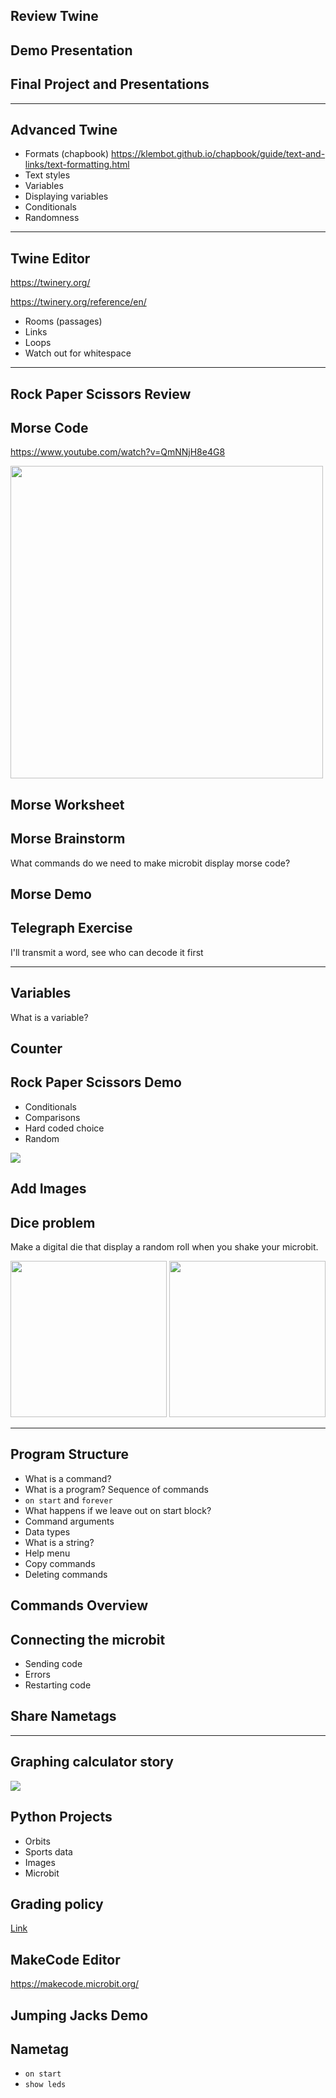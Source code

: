 ## Review Twine

## Demo Presentation

## Final Project and Presentations

---

## Advanced Twine

- Formats (chapbook)
  https://klembot.github.io/chapbook/guide/text-and-links/text-formatting.html
- Text styles
- Variables
- Displaying variables
- Conditionals
- Randomness

---

## Twine Editor

https://twinery.org/

https://twinery.org/reference/en/

- Rooms (passages)
- Links
- Loops
- Watch out for whitespace

---

## Rock Paper Scissors Review

## Morse Code

https://www.youtube.com/watch?v=QmNNjH8e4G8

<img src="assets/morse-chart.png" height="500px" />

## Morse Worksheet

## Morse Brainstorm

What commands do we need to make microbit display morse code?

## Morse Demo

## Telegraph Exercise

I'll transmit a word, see who can decode it first

---

## Variables

What is a variable?

## Counter

## Rock Paper Scissors Demo

- Conditionals
- Comparisons
- Hard coded choice
- Random

![](assets/rps.png)

## Add Images

## Dice problem

Make a digital die that display a random roll when you shake your microbit.

<img src="assets/dice-faces.jpg" height="250px" />
<img src="assets/dice-5.png" height="250px" />

---

## Program Structure

- What is a command?
- What is a program? Sequence of commands
- `on start` and `forever`
- What happens if we leave out on start block?
- Command arguments
- Data types
- What is a string?
- Help menu
- Copy commands
- Deleting commands

## Commands Overview

## Connecting the microbit

- Sending code
- Errors
- Restarting code

## Share Nametags

---

## Graphing calculator story

![](assets/calculator.jpg)

## Python Projects

- Orbits
- Sports data
- Images
- Microbit

## Grading policy

[Link](../shared/grading.md)

## MakeCode Editor

https://makecode.microbit.org/

## Jumping Jacks Demo

## Nametag

- `on start`
- `show leds`
